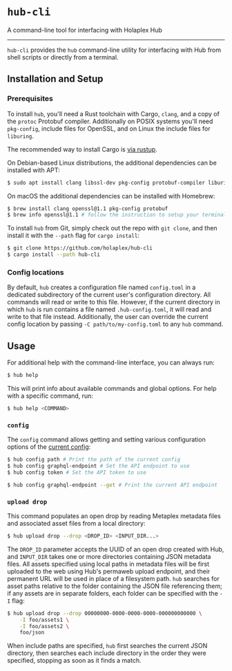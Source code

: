 # `hub-cli`
A command-line tool for interfacing with Holaplex Hub

---

`hub-cli` provides the `hub` command-line utility for interfacing with Hub from
shell scripts or directly from a terminal.

## Installation and Setup

<!-- TODO: add better install instructions here -->

### Prerequisites
To install `hub`, you'll need a Rust toolchain with Cargo, `clang`, and a copy
of the `protoc` Protobuf compiler.  Additionally on POSIX systems you'll need
`pkg-config`, include files for OpenSSL, and on Linux the include files for
`liburing`.

The recommended way to install Cargo is [via rustup](https://rustup.org/).

On Debian-based Linux distributions, the additional dependencies can be
installed with APT:

```sh
$ sudo apt install clang libssl-dev pkg-config protobuf-compiler liburing-dev
```

On macOS the additional dependencies can be installed with Homebrew:

```sh
$ brew install clang openssl@1.1 pkg-config protobuf
$ brew info openssl@1.1 # follow the instruction to setup your terminal profile
```

To install `hub` from Git, simply check out the repo with `git clone`, and then
install it with the `--path` flag for `cargo install`:

```sh
$ git clone https://github.com/holaplex/hub-cli
$ cargo install --path hub-cli
```

### <a name="config-file"></a> Config locations

By default, `hub` creates a configuration file named `config.toml` in
a dedicated subdirectory of the current user's configuration directory.  All
commands will read or write to this file.  However, if the current directory in
which `hub` is run contains a file named `.hub-config.toml`, it will read and
write to that file instead.  Additionally, the user can override the current
config location by passing `-C path/to/my-config.toml` to any `hub` command.

## Usage

For additional help with the command-line interface, you can always run:

```sh
$ hub help
```

This will print info about available commands and global options.  For help with
a specific command, run:

```sh
$ hub help <COMMAND>
```

### `config`

The `config` command allows getting and setting various configuration options
of the [current config](#config-file):

```sh
$ hub config path # Print the path of the current config
$ hub config graphql-endpoint # Set the API endpoint to use
$ hub config token # Set the API token to use

$ hub config graphql-endpoint --get # Print the current API endpoint
```

### `upload drop`

This command populates an open drop by reading Metaplex metadata files and
associated asset files from a local directory:

```sh
$ hub upload drop --drop <DROP_ID> <INPUT_DIR...>
```

The `DROP_ID` parameter accepts the UUID of an open drop created with Hub, and
`INPUT_DIR` takes one or more directories containing JSON metadata files.  All
assets specified using local paths in metadata files will be first uploaded to
the web using Hub's permaweb upload endpoint, and their permanent URL will be
used in place of a filesystem path.  `hub` searches for asset paths relative to
the folder containing the JSON file referencing them; if any assets are in
separate folders, each folder can be specified with the `-I` flag:

```sh
$ hub upload drop --drop 00000000-0000-0000-0000-000000000000 \
    -I foo/assets1 \
    -I foo/assets2 \
    foo/json
```

When include paths are specified, `hub` first searches the current JSON
directory, then searches each include directory in the order they were
specified, stopping as soon as it finds a match.
